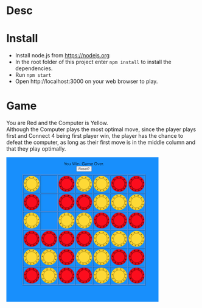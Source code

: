 # Desc

# Install
- Install node.js from https://nodejs.org
- In the root folder of this project enter ```npm install``` to install the dependencies.
- Run ```npm start```
- Open http://localhost:3000 on your web browser to play.

# Game
You are Red and the Computer is Yellow. <br/>
Although the Computer plays the most optimal move, since the player plays first and Connect 4 being first player win, the player has the chance to defeat the computer, as long as their first move is in the middle column and that they play optimally.

![](https://github.com/cybergear791/Connect4-AI/blob/master/src/images/game.png)
